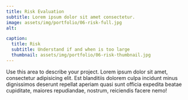 ```yaml
---
title: Risk Evaluation
subtitle: Lorem ipsum dolor sit amet consectetur.
image: assets/img/portfolio/06-risk-full.jpg
alt: 

caption:
  title: Risk
  subtitle: Understand if and when is too large
  thumbnail: assets/img/portfolio/06-risk-thumbnail.jpg
---
```

Use this area to describe your project. Lorem ipsum dolor sit amet, consectetur adipisicing elit. Est blanditiis dolorem culpa incidunt minus dignissimos deserunt repellat aperiam quasi sunt officia expedita beatae cupiditate, maiores repudiandae, nostrum, reiciendis facere nemo!

